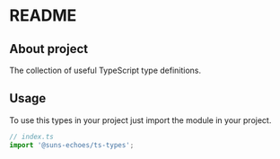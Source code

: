 # README

## About project

The collection of useful TypeScript type definitions.

## Usage

To use this types in your project just import the module in your project.

```ts
// index.ts
import '@suns-echoes/ts-types';
```
